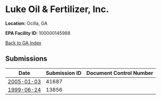 # Luke Oil & Fertilizer, Inc.

**Location:** Ocilla, GA

**EPA Facility ID:** 100000145988

[Back to GA Index](../../index.md)

## Submissions

| Date | Submission ID | Document Control Number |
|------|--------------|-------------------------|
| [2005-01-03](submissions/41687.md) | 41687 |  |
| [1999-06-24](submissions/13856.md) | 13856 |  |
